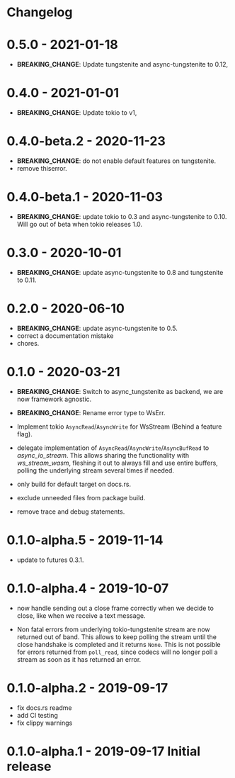 # Changelog

# 0.5.0 - 2021-01-18

  - **BREAKING_CHANGE**: Update tungstenite and async-tungstenite to 0.12,

# 0.4.0 - 2021-01-01

  - **BREAKING_CHANGE**: Update tokio to v1,

# 0.4.0-beta.2 - 2020-11-23

  - **BREAKING_CHANGE**: do not enable default features on tungstenite.
  - remove thiserror.

# 0.4.0-beta.1 - 2020-11-03

  - **BREAKING_CHANGE**: update tokio to 0.3 and async-tungstenite to 0.10. Will go out of beta when tokio releases 1.0.

# 0.3.0 - 2020-10-01

  - **BREAKING_CHANGE**: update async-tungstenite to 0.8 and tungstenite to 0.11.

# 0.2.0 - 2020-06-10

  - **BREAKING_CHANGE**: update async-tungstenite to 0.5.
  - correct a documentation mistake
  - chores.

# 0.1.0 - 2020-03-21

  - **BREAKING_CHANGE**: Switch to async_tungstenite as backend, we are now framework agnostic.
  - **BREAKING_CHANGE**: Rename error type to WsErr.

  - Implement tokio `AsyncRead`/`AsyncWrite` for WsStream (Behind a feature flag).
  - delegate implementation of `AsyncRead`/`AsyncWrite`/`AsyncBufRead` to _async_io_stream_. This allows
    sharing the functionality with _ws_stream_wasm_, fleshing it out to always fill and use entire buffers,
    polling the underlying stream several times if needed.
  - only build for default target on docs.rs.
  - exclude unneeded files from package build.
  - remove trace and debug statements.

# 0.1.0-alpha.5 - 2019-11-14

  - update to futures 0.3.1.

# 0.1.0-alpha.4 - 2019-10-07

  - now handle sending out a close frame correctly when we decide to close, like when we receive a text message.

  - Non fatal errors from underlying tokio-tungstenite stream are now returned out of band. This allows to keep
    polling the stream until the close handshake is completed and it returns `None`. This is not possible for
    errors returned from `poll_read`, since codecs will no longer poll a stream as soon as it has returned an error.

# 0.1.0-alpha.2 - 2019-09-17

  - fix docs.rs readme
  - add CI testing
  - fix clippy warnings

# 0.1.0-alpha.1 - 2019-09-17 Initial release
